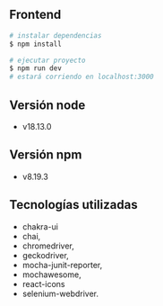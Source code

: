 ## Frontend
```bash
# instalar dependencias
$ npm install

# ejecutar proyecto
$ npm run dev
# estará corriendo en localhost:3000
```
## Versión node
- v18.13.0

## Versión npm
- v8.19.3

## Tecnologías utilizadas
- chakra-ui
- chai,
- chromedriver,
- geckodriver,
- mocha-junit-reporter,
- mochawesome,
- react-icons
- selenium-webdriver.